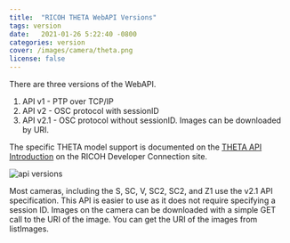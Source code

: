 ```yaml
---
title:  "RICOH THETA WebAPI Versions"
tags: version
date:   2021-01-26 5:22:40 -0800
categories: version
cover: /images/camera/theta.png
license: false
---
```


There are three versions of the WebAPI.

1. API v1 - PTP over TCP/IP
2. API v2 - OSC protocol with sessionID
3. API v2.1 - OSC protocol without sessionID. Images can be downloaded by URI.

The specific THETA model support is documented on the [THETA API Introduction](https://api.ricoh/docs/theta-api-introduction/) on the RICOH Developer Connection site.

![api versions](/webapi/images/2021_01/api_versions.png)

Most cameras, including the S, SC, V, SC2, SC2, and Z1 use the v2.1 API specification.  This API is easier to
use as it does not require specifying a session ID.  Images on the camera can be downloaded with a simple
GET call to the URI of the image.  You can get the URI of the images from listImages.